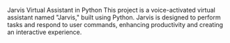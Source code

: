 Jarvis Virtual Assistant in Python
This project is a voice-activated virtual assistant named "Jarvis," built using Python. Jarvis is designed to perform tasks and respond to user commands, enhancing productivity and creating an interactive experience.
